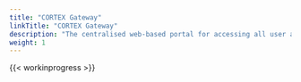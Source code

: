 ```yaml
---
title: "CORTEX Gateway"
linkTitle: "CORTEX Gateway"
description: "The centralised web-based portal for accessing all user applications and tooling in the {{% ctx %}} Innovation platform."
weight: 1
---
```


{{< workinprogress >}}
